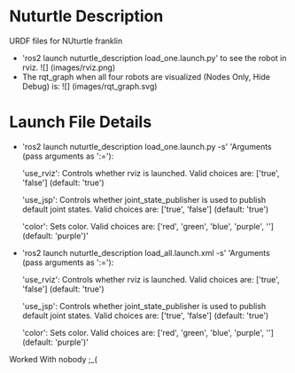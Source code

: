 # Nuturtle Description

URDF files for NUturtle franklin
* 'ros2 launch nuturtle_description load_one.launch.py' to see the robot in rviz.
![] (images/rviz.png)
* The rqt_graph when all four robots are visualized (Nodes Only, Hide Debug) is:
![] (images/rqt_graph.svg)

# Launch File Details
* 'ros2 launch nuturtle_description load_one.launch.py -s'
  'Arguments (pass arguments as '<name>:=<value>'):

    'use_rviz':
        Controls whether rviz is launched. Valid choices are: ['true', 'false']
        (default: 'true')

    'use_jsp':
        Controls whether joint_state_publisher is used to publish default joint states. Valid choices are: ['true', 'false']
        (default: 'true')

    'color':
        Sets color. Valid choices are: ['red', 'green', 'blue', 'purple', '']
        (default: 'purple')'


* 'ros2 launch nuturtle_description load_all.launch.xml -s'
'Arguments (pass arguments as '<name>:=<value>'):

    'use_rviz':
        Controls whether rviz is launched. Valid choices are: ['true', 'false']
        (default: 'true')

    'use_jsp':
        Controls whether joint_state_publisher is used to publish default joint states. Valid choices are: ['true', 'false']
        (default: 'true')

    'color':
        Sets color. Valid choices are: ['red', 'green', 'blue', 'purple', '']
        (default: 'purple')'


Worked With nobody ;_(